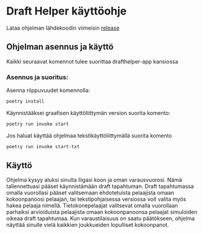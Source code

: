 # Draft Helper käyttöohje

Lataa ohjelman lähdekoodin viimeisin [release](https://github.com/eepek/drafthelper/releases/tag/viikko5)

## Ohjelman asennus ja käyttö

Kaikki seuraavat komennot tulee suorittaa drafthelper-app kansiossa

### Asennus ja suoritus:

Asenna riippuvuudet komennolla:

```bash
poetry install
```

Käynnistääksei graafisen käyttöliittymän version suorita komento:

```bash
poetry run invoke start
```

Jos haluat käyttää ohjelmaa tekstikäyttöliittymällä suorita komento

```bash
poetry run invoke start-txt
```

## Käyttö

Ohjelma kysyy aluksi sinulta liigasi koon ja oman varausvuorosi. Nämä tallennettuasi pääset käynnistämään draft tapahtuman.
Draft tapahtumassa omalla vuorollasi pääset valitsemaan ehdotetuista pelaajista omaan kokoonpanoosi pelaajan, tai tekstipohjaisessa
versiossa voit valita myös hakea pelaaja nimellä. Tietokonepelaajat valitsevat omalla vuorollaan parhaiksi arvioiduista pelaajista
omaan kokoonpanoonsa pelaajat simuloiden oikeaa draft tapahtumaa. Kun varaustilaisuus on saatu päätökseen, ohjelma näyttää sinulle
vielä kaikkien joukkueiden lopulliset kokoonpanot.